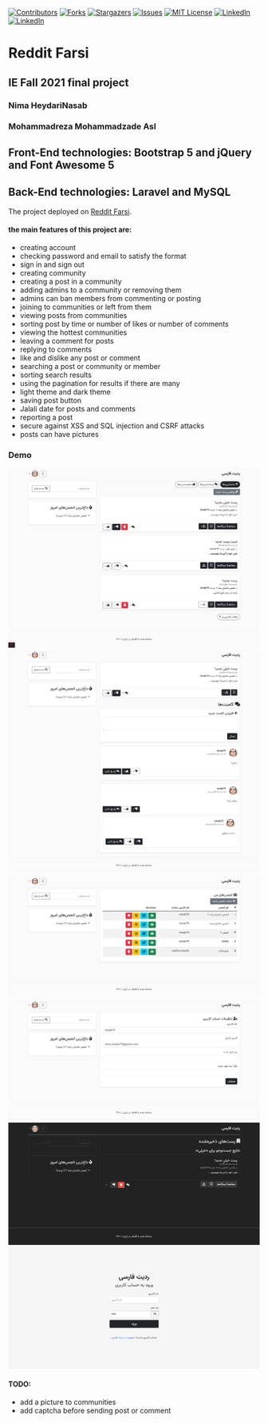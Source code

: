 [![Contributors][contributors-shield]][contributors-url]
[![Forks][forks-shield]][forks-url]
[![Stargazers][stars-shield]][stars-url]
[![Issues][issues-shield]][issues-url]
[![MIT License][license-shield]][license-url]
[![LinkedIn][linkedin-shield]][linkedin-url1]
[![LinkedIn][linkedin-shield]][linkedin-url2]


# Reddit Farsi
## IE Fall 2021 final project
### Nima HeydariNasab
### Mohammadreza Mohammadzade Asl
## Front-End technologies: Bootstrap 5 and jQuery and Font Awesome 5
## Back-End technologies: Laravel and MySQL


The project deployed on [Reddit Farsi](http://185.162.235.19/reddit-farsi/).


#### the main features of this project are:
- creating account
- checking password and email to satisfy the format
- sign in and sign out
- creating community
- creating a post in a community
- adding admins to a community or removing them
- admins can ban members from commenting or posting
- joining to communities or left from them
- viewing posts from communities
- sorting post by time or number of likes or number of comments
- viewing the hottest communities
- leaving a comment for posts
- replying to comments
- like and dislike any post or comment
- searching a post or community or member
- sorting search results
- using the pagination for results if there are many
- light theme and dark theme
- saving post button
- Jalali date for posts and comments
- reporting a post
- secure against XSS and SQL injection and CSRF attacks
- posts can have pictures

### Demo

![Image 1](images/01.png)
![Image 2](images/02.png)
![Image 3](images/03.png)
![Image 4](images/04.png)
![Image 5](images/05.png)
![Image 6](images/06.png)

#### TODO:
- add a picture to communities
- add captcha before sending post or comment

<!-- MARKDOWN LINKS & IMAGES -->
<!-- https://www.markdownguide.org/basic-syntax/#reference-style-links -->
[contributors-shield]: https://img.shields.io/github/contributors/nimah79/reddit-farsi.svg?style=for-the-badge
[contributors-url]: https://github.com/nimah79/reddit-farsi/graphs/contributors
[forks-shield]: https://img.shields.io/github/forks/nimah79/reddit-farsi.svg?style=for-the-badge
[forks-url]: https://github.com/nimah79/reddit-farsi/network/members
[stars-shield]: https://img.shields.io/github/stars/nimah79/reddit-farsi.svg?style=for-the-badge
[stars-url]: https://github.com/nimah79/reddit-farsi/stargazers
[issues-shield]: https://img.shields.io/github/issues/nimah79/reddit-farsi.svg?style=for-the-badge
[issues-url]: https://github.com/nimah79/reddit-farsi/issues
[license-shield]: https://img.shields.io/github/license/nimah79/reddit-farsi.svg?style=for-the-badge
[license-url]: https://github.com/nimah79/reddit-farsi/blob/master/LICENSE.txt
[linkedin-shield]: https://img.shields.io/badge/-LinkedIn-black.svg?style=for-the-badge&logo=linkedin&colorB=555
[linkedin-url1]: https://www.linkedin.com/in/nimah79/
[linkedin-url2]: https://www.linkedin.com/in/mohammadreza-mohammadzade-asl-310824210/ 

